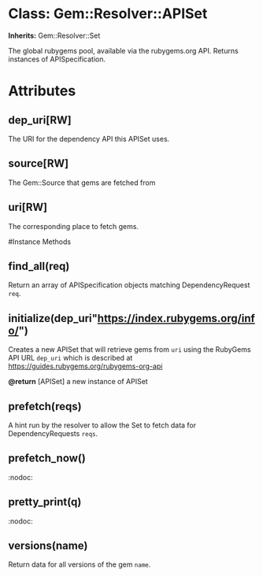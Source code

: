 # Class: Gem::Resolver::APISet
**Inherits:** Gem::Resolver::Set
    

The global rubygems pool, available via the rubygems.org API. Returns
instances of APISpecification.


# Attributes
## dep_uri[RW] [](#attribute-i-dep_uri)
The URI for the dependency API this APISet uses.

## source[RW] [](#attribute-i-source)
The Gem::Source that gems are fetched from

## uri[RW] [](#attribute-i-uri)
The corresponding place to fetch gems.


#Instance Methods
## find_all(req) [](#method-i-find_all)
Return an array of APISpecification objects matching DependencyRequest `req`.

## initialize(dep_uri"https://index.rubygems.org/info/") [](#method-i-initialize)
Creates a new APISet that will retrieve gems from `uri` using the RubyGems API
URL `dep_uri` which is described at
https://guides.rubygems.org/rubygems-org-api

**@return** [APISet] a new instance of APISet

## prefetch(reqs) [](#method-i-prefetch)
A hint run by the resolver to allow the Set to fetch data for
DependencyRequests `reqs`.

## prefetch_now() [](#method-i-prefetch_now)
:nodoc:

## pretty_print(q) [](#method-i-pretty_print)
:nodoc:

## versions(name) [](#method-i-versions)
Return data for all versions of the gem `name`.

